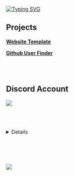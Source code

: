 
<a href="https://git.io/typing-svg"><img src="http://readme-typing-svg.herokuapp.com?font=&size=25&duration=1700&pause=500&color=0AD465&background=0D111700&multiline=true&width=435&height=100&lines=14+y%2Fo;Programming+atheist;Super+cool+html+coder+%F0%9F%98%81" alt="Typing SVG" /></a>

<h2>Projects</h2>

<div></div>

<b><a href="https://cased-vsc.github.io/websiteTemplate.html">Website Template</a></b>

<div></div>

<b><a href="https://cased-vsc.github.io/githubUserFinder.html">Github User Finder</a></b>

<br></br>

<h2>Discord Account</h2>

<div>
	
<a href="https://lanyard-profile-readme.vercel.app" target="_blank"><img src="https://lanyard-profile-readme.vercel.app/api/626848427736694795?theme=dark&bg=222024&animated=true&hideDiscrim=true&borderRadius=30px&idleMessage=Idle%F0%9F%98%81">

<br></br>
	
<details> 
   <summary>Details</summary>
    <br/>
    <a>
      <img src="https://github-readme-stats-notauserx.vercel.app/api/top-langs/?username=cased-vsc&layout=compact&theme=blue-green&hide_title=true&hide_border=true&card_width=445&hide=nix,shell" />
    </a>    
		 <a>
	<img src="https://github-readme-stats.vercel.app/api?username=cased-vsc&show_icons=true&hide=issues,stars&theme=blue-green">
		 </a>
  </details>
  <br/>
 
</div>

<br></br>
	
 
  <img src="https://spotify-github-profile.vercel.app/api/view?uid=soloboyyeet&cover_image=true&theme=novatorem">
